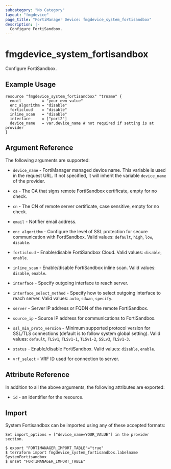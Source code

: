 ```yaml
---
subcategory: "No Category"
layout: "fmgdevice"
page_title: "FortiManager Device: fmgdevice_system_fortisandbox"
description: |-
  Configure FortiSandbox.
---
```


# fmgdevice_system_fortisandbox
Configure FortiSandbox.

## Example Usage

```hcl
resource "fmgdevice_system_fortisandbox" "trname" {
  email         = "your own value"
  enc_algorithm = "disable"
  forticloud    = "disable"
  inline_scan   = "disable"
  interface     = ["port2"]
  device_name   = var.device_name # not required if setting is at provider
}
```

## Argument Reference


The following arguments are supported:

* `device_name` - FortiManager managed device name. This variable is used in the request URL. If not specified, it will inherit the variable `device_name` of the provider.

* `ca` - The CA that signs remote FortiSandbox certificate, empty for no check.
* `cn` - The CN of remote server certificate, case sensitive, empty for no check.
* `email` - Notifier email address.
* `enc_algorithm` - Configure the level of SSL protection for secure communication with FortiSandbox. Valid values: `default`, `high`, `low`, `disable`.

* `forticloud` - Enable/disable FortiSandbox Cloud. Valid values: `disable`, `enable`.

* `inline_scan` - Enable/disable FortiSandbox inline scan. Valid values: `disable`, `enable`.

* `interface` - Specify outgoing interface to reach server.
* `interface_select_method` - Specify how to select outgoing interface to reach server. Valid values: `auto`, `sdwan`, `specify`.

* `server` - Server IP address or FQDN of the remote FortiSandbox.
* `source_ip` - Source IP address for communications to FortiSandbox.
* `ssl_min_proto_version` - Minimum supported protocol version for SSL/TLS connections (default is to follow system global setting). Valid values: `default`, `TLSv1`, `TLSv1-1`, `TLSv1-2`, `SSLv3`, `TLSv1-3`.

* `status` - Enable/disable FortiSandbox. Valid values: `disable`, `enable`.

* `vrf_select` - VRF ID used for connection to server.


## Attribute Reference

In addition to all the above arguments, the following attributes are exported:
* `id` - an identifier for the resource.

## Import

System Fortisandbox can be imported using any of these accepted formats:
```
Set import_options = ["device_name=YOUR_VALUE"] in the provider section.

$ export "FORTIMANAGER_IMPORT_TABLE"="true"
$ terraform import fmgdevice_system_fortisandbox.labelname SystemFortisandbox
$ unset "FORTIMANAGER_IMPORT_TABLE"
```

